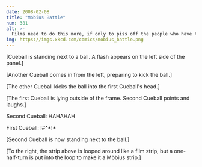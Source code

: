 ```yaml
---
date: 2008-02-08
title: "Mobius Battle"
num: 381
alt: >-
  Films need to do this more, if only to piss off the people who have to feed it into the projector.
img: https://imgs.xkcd.com/comics/mobius_battle.png
---
```

[Cueball is standing next to a ball. A flash appears on the left side of the panel.]

[Another Cueball comes in from the left, preparing to kick the ball.]

[The other Cueball kicks the ball into the first Cueball's head.]

[The first Cueball is lying outside of the frame. Second Cueball points and laughs.]

Second Cueball: HAHAHAH

First Cueball: !#^\*!\*

[Second Cueball is now standing next to the ball.]

[To the right, the strip above is looped around like a film strip, but a one-half-turn is put into the loop to make it a Möbius strip.]